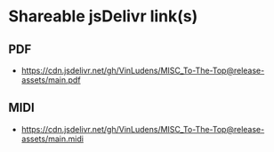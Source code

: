 # Shareable jsDelivr link(s)
## PDF
- https://cdn.jsdelivr.net/gh/VinLudens/MISC_To-The-Top@release-assets/main.pdf
## MIDI
- https://cdn.jsdelivr.net/gh/VinLudens/MISC_To-The-Top@release-assets/main.midi
